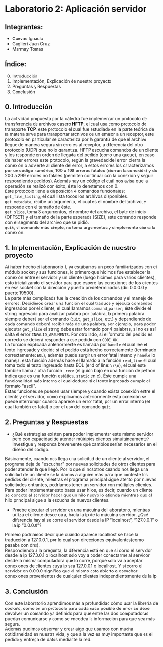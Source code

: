 # Laboratorio 2: Aplicación servidor

## Integrantes:
+ Cuevas Ignacio
+ Guglieri Juan Cruz
+ Marmay Tomas


## Índice:
0. Introducción
1. Implementación, Explicación de nuestro proyecto
2. Preguntas y Respuestas
3. Conclusión

## 0. Introducción

La actividad propuesta por la cátedra fue implementar un protocolo de transferencia de archivos casero **HFTP**, el cual usa como protocolo de transporte **TCP**, este protocolo el cual fue estudiado en la parte teórica de la materia sirve para transportar archivos de un emisor a un receptor, este protocolo en particular se caracteriza por la garantía de que el archivo llegue de manera segura sin errores al receptor, a diferencia del otro protocolo (UDP) que no lo garantiza. HFTP escucha comandos de un cliente y los responde en orden de llegada del pedido (como una queue), en caso de haber errores este protocolo, según la gravedad del error, cierra la conexión o advierte al cliente del error, a estos errores los caracterizamos por un código numérico, 100 a 199 errores fatales (cierran la conexión) y de 200 a 299 errores no fatales (permiten continuar con la conexión y seguir respondiendo pedidos). Además hay un código el cuál nos avisa que la operación se realizó con éxito, éste lo denotamos con 0.  
Éste protocolo tiene a disposición 4 comandos funcionales;  
`get_file_listing`, el cual lista todos los archivos disponibles.  
`get_metadata`, recibe un argumento, el cual es el nombre del archivo, y responde con el tamaño de éste.  
`get_slice`, toma 3 argumentos, el nombre del archivo, el byte de inicio (OFFSET) y el tamaño de la parte esperada (SIZE), éste comando responde con el segmento del archivo que se pidió.  
`quit`, el comando más simple, no toma argumentos y simplemente cierra la conexión.  

## 1. Implementación, Explicación de nuestro proyecto

Al haber hecho el laboratorio 1, ya estábamos un poco familiarizados con el módulo socket y sus funciones, lo primero que hicimos fue establecer la conexión entre el servidor y un cliente (luego hicimos para varios clientes), esto inicializando el servidor para que espere las conexiones de los clientes en ese socket con la dirección y puerto predeterminados (dir: 0.0.0.0 y puerto 19500).  
La parte más complicada fue la creación de los comandos y el manejo de errores. Decidimos crear una función el cual traduce y ejecuta comandos ingresados por el cliente, el cual llamamos `command_parser`; éste divide el string ingresado para analizar palabra por palabra, la primera palabra siempre deberá ser el comando (`quit`, `get_slice`, etc.) y dependiendo de cada comando deberá recibir más de una palabra, por ejemplo, para poder ejecutar `get_slice` el string debe estar formado por 4 palabras, si no es así salta el error `INVALID_ARGUMENTS`. Por otro lado, si el formato del pedido es correcto se deberá responder a ese pedido con `CODE_OK`.  
La función explicada anteriormente es llamada por `handle` el cual lee el texto ingresado y decide si el pedido está hecho correctamente (terminado correctamente: `EOL`), además puede surgir un error fatal interno y `handle` lo maneja. esta función además hace el llamado a la función `read_line` el cual toma todo el texto ingresado hasta EOL (end of line: `\r\n`), el cual este también llama a otra función `_recv` (el guión bajo en una función de python indica que es una función estática, `static` en c). Éste cumple una funcionalidad más interna el cual deduce si el texto ingresado cumple el formato "ascii".  
Estas funciones se pueden usar siempre y cuando exista conexión entre el cliente y el servidor, como explicamos anteriormente esta conexión se puede interrumpir cuando aparece un error fatal, por un error interno (el cual también es fatal) o por el uso del comando `quit`.  


## 2. Preguntas y Respuestas

+ ¿Qué estrategias existen para poder implementar este mismo servidor pero con capacidad de atender múltiples clientes simultáneamente? Investigue y responda brevemente qué cambios serían necesarios en el diseño del código.

Básicamente, cuando nos llega una solicitud de un cliente al servidor, el programa deja de "escuchar" por nuevas solicitudes de otros clientes para poder atender la que llegó. Por lo que si nosotros cuando nos llega una solicitud de un cliente se la damos a alguien más para que conteste los pedidos del cliente, mientras el programa principal sigue atento por nuevas solicitudes entrantes, podríamos tener un servidor con múltiples clientes.  
Para poder implementar esto basta usar hilos, es decir, cuando un cliente se conecte al servidor hacer que un hilo nuevo lo atienda mientras que el hilo principal sigue a la escucha de nuevos clientes. 

+ Pruebe ejecutar el servidor en una máquina del laboratorio, mientras utiliza el cliente desde otra, hacia la ip de la máquina servidor. ¿Qué diferencia hay si se corre el servidor desde la IP “localhost”, “127.0.0.1” o la ip “0.0.0.0”?

Primero podríamos decir que cuando aparece localhost se hace la traducción a 127.0.0.1, por lo cual son direcciones equivalentes(como pasaba con dns).  
Respondiendo a la pregunta, la diferencia está en que si corro el servidor desde la ip 127.0.0.1 o localhost solo voy a poder conectarme al servidor desde la misma computadora que lo corre, porque solo va a aceptar conexiones de clientes cuya ip sea 127.0.0.1 o localhost. Y si corro el servidor en 0.0.0.0 significa que el mismo esta abierto a escuchar conexiones provenientes de cualquier clientes independientemente de la ip


## 3. Conclusión 

Con este laboratorio aprendimos más a profundidad cómo usar la librería de sockets, como en un protocolo para cada caso posible de error se debe devolver un comando ya definido para que entre las dos computadoras puedan comunicarse y como se encodea la información para que sea más segura.  
Además pudimos observar y crear algo que usamos con mucha cotidianeidad en nuestra vida, y que a la vez es muy importante que es el pedido y entrega de datos mediante la red.